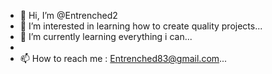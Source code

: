 - 👋 Hi, I’m @Entrenched2
- 👀 I’m interested in learning how to create quality projects...
- 🌱 I’m currently learning everything i can...
- 
- 📫 How to reach me : Entrenched83@gmail.com...

<!---
Entrenched2/Entrenched2 is a ✨ special ✨ repository because its `README.md` (this file) appears on your GitHub profile.
You can click the Preview link to take a look at your changes.
--->
